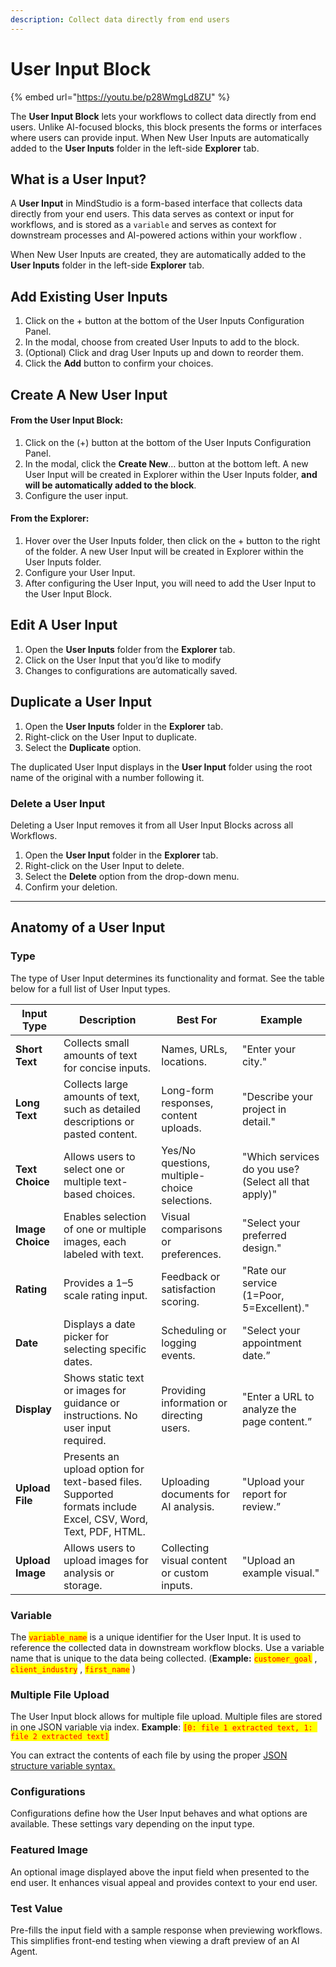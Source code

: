 ```yaml
---
description: Collect data directly from end users
---
```


# User Input Block

{% embed url="https://youtu.be/p28WmgLd8ZU" %}

The **User Input Block** lets your workflows to collect data directly from end users. Unlike AI-focused blocks, this block presents the forms or interfaces where users can provide input. When New User Inputs are automatically added to the **User Inputs** folder in the left-side **Explorer** tab.

## What is a User Input?

A **User Input** in MindStudio is a form-based interface that collects data directly from your end users. This data serves as context or input for workflows, and is stored as a `variable` and serves as context for downstream processes and AI-powered actions within your workflow .

When New User Inputs are created, they are automatically added to the **User Inputs** folder in the left-side **Explorer** tab.

## Add Existing User Inputs

1. Click on the + button at the bottom of the User Inputs Configuration Panel.
2. In the modal, choose from created User Inputs to add to the block.
3. (Optional) Click and drag User Inputs up and down to reorder them.
4. Click the **Add** button to confirm your choices.

## Create A New User Input

#### **From the User Input Block:**

1. Click on the (+) button at the bottom of the User Inputs Configuration Panel.
2. In the modal, click the **Create New**… button at the bottom left. A new User Input will be created in Explorer within the User Inputs folder, **and will be automatically added to the block**.
3. Configure the user input.

#### **From the Explorer:**

1. Hover over the User Inputs folder, then click on the + button to the right of the folder. A new User Input will be created in Explorer within the User Inputs folder.
2. Configure your User Input.
3. After configuring the User Input, you will need to add the User Input to the User Input Block.

## Edit A User Input

1. Open the **User Inputs** folder from the **Explorer** tab.
2. Click on the User Input that you’d like to modify
3. Changes to configurations are automatically saved.

## **Duplicate a User Input**

1. Open the **User Inputs** folder in the **Explorer** tab.
2. Right-click on the User Input to duplicate.
3. Select the **Duplicate** option.

The duplicated User Input displays in the **User Input** folder using the root name of the original with a number following it.

### **Delete a User Input**

Deleting a User Input removes it from all User Input Blocks across all Workflows.

1. Open the **User Input** folder in the **Explorer** tab.
2. Right-click on the User Input to delete.
3. Select the **Delete** option from the drop-down menu.
4. Confirm your deletion.

***

## Anatomy of a User Input

### Type

The type of User Input determines its functionality and format. See the table below for a full list of User Input types.

| Input Type       | Description                                                                                                  | Best For                                      | Example                                              |
| ---------------- | ------------------------------------------------------------------------------------------------------------ | --------------------------------------------- | ---------------------------------------------------- |
| **Short Text**   | Collects small amounts of text for concise inputs.                                                           | Names, URLs, locations.                       | "Enter your city."                                   |
| **Long Text**    | Collects large amounts of text, such as detailed descriptions or pasted content.                             | Long-form responses, content uploads.         | "Describe your project in detail."                   |
| **Text Choice**  | Allows users to select one or multiple text-based choices.                                                   | Yes/No questions, multiple-choice selections. | "Which services do you use? (Select all that apply)" |
| **Image Choice** | Enables selection of one or multiple images, each labeled with text.                                         | Visual comparisons or preferences.            | "Select your preferred design."                      |
| **Rating**       | Provides a 1–5 scale rating input.                                                                           | Feedback or satisfaction scoring.             | "Rate our service (1=Poor, 5=Excellent)."            |
| **Date**         | Displays a date picker for selecting specific dates.                                                         | Scheduling or logging events.                 | "Select your appointment date.”                      |
| **Display**      | Shows static text or images for guidance or instructions. No user input required.                            | Providing information or directing users.     | "Enter a URL to analyze the page content.”           |
| **Upload File**  | Presents an upload option for text-based files. Supported formats include Excel, CSV, Word, Text, PDF, HTML. | Uploading documents for AI analysis.          | "Upload your report for review.”                     |
| **Upload Image** | Allows users to upload images for analysis or storage.                                                       | Collecting visual content or custom inputs.   | "Upload an example visual."                          |

### Variable

The <mark style="color:red;">`variable_name`</mark> is a unique identifier for the User Input. It is used to reference the collected data in downstream workflow blocks. Use a variable name that is unique to the data being collected. (**Example:** <mark style="color:red;">`customer_goal`</mark> , <mark style="color:red;">`client_industry`</mark> , <mark style="color:red;">`first_name`</mark> )

### Multiple File Upload

The User Input block allows for multiple file upload. Multiple files are stored in one JSON variable via index. **Example**: <mark style="color:red;">`[0: file 1 extracted text, 1: file 2 extracted text]`</mark>

You can extract the contents of each file by using the proper [JSON structure variable syntax.](../variables/#extracting-a-value-from-a-json-structure)

### Configurations

Configurations define how the User Input behaves and what options are available. These settings vary depending on the input type.

### Featured Image

An optional image displayed above the input field when presented to the end user. It enhances visual appeal and provides context to your end user.

### Test Value

Pre-fills the input field with a sample response when previewing workflows. This simplifies front-end testing when viewing a draft preview of an AI Agent.
